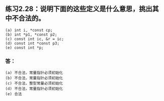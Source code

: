 ## 练习2.28：说明下面的这些定义是什么意思，挑出其中不合法的。
```
(a) int i, *const cp;
(b) int *p1, *const p2;
(c) const int ic, &r = ic;
(d) const int *const p3;
(e) const int *p;
```

### 答：
```
(a) 不合法，常量指针必须初始化
(b) 不合法，常量指针必须初始化
(c) 不合法，整型常量必须初始化
(d) 不合法，常量指针必须初始化
(e) 合法
```
